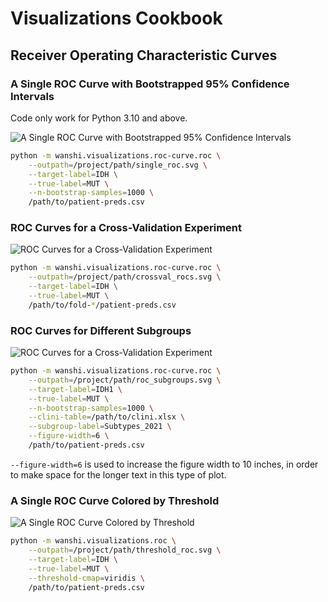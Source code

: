# Visualizations Cookbook

## Receiver Operating Characteristic Curves

### A Single ROC Curve with Bootstrapped 95% Confidence Intervals

Code only work for Python 3.10 and above.

![A Single ROC Curve with Bootstrapped 95% Confidence Intervals](assets/single_roc.svg)

```sh
python -m wanshi.visualizations.roc-curve.roc \
    --outpath=/project/path/single_roc.svg \
    --target-label=IDH \
    --true-label=MUT \
    --n-bootstrap-samples=1000 \
    /path/to/patient-preds.csv
```

### ROC Curves for a Cross-Validation Experiment

![ROC Curves for a Cross-Validation Experiment](assets/crossval_rocs.svg)

```sh
python -m wanshi.visualizations.roc-curve.roc \
    --outpath=/project/path/crossval_rocs.svg \
    --target-label=IDH \
    --true-label=MUT \
    /path/to/fold-*/patient-preds.csv
```

### ROC Curves for Different Subgroups

![ROC Curves for a Cross-Validation Experiment](assets/roc_subgroup.svg)

```sh
python -m wanshi.visualizations.roc-curve.roc \
    --outpath=/project/path/roc_subgroups.svg \
    --target-label=IDH1 \
    --true-label=MUT \
    --n-bootstrap-samples=1000 \
    --clini-table=/path/to/clini.xlsx \
    --subgroup-label=Subtypes_2021 \
    --figure-width=6 \
    /path/to/patient-preds.csv
```

`--figure-width=6` is used to increase the figure width to 10 inches,
in order to make space for the longer text in this type of plot.

### A Single ROC Curve Colored by Threshold

![A Single ROC Curve Colored by Threshold](assets/threshold_roc.svg)

```sh
python -m wanshi.visualizations.roc \
    --outpath=/project/path/threshold_roc.svg \
    --target-label=IDH \
    --true-label=MUT \
    --threshold-cmap=viridis \
    /path/to/patient-preds.csv
```
